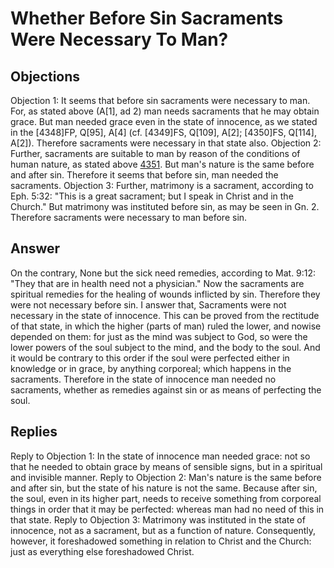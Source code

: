# Whether Before Sin Sacraments Were Necessary To Man?
## Objections
Objection 1: It seems that before sin sacraments were necessary to man. For, as stated above (A[1], ad 2) man needs sacraments that he may obtain grace. But man needed grace even in the state of innocence, as we stated in the [4348]FP, Q[95], A[4] (cf. [4349]FS, Q[109], A[2]; [4350]FS, Q[114], A[2]). Therefore sacraments were necessary in that state also.
Objection 2: Further, sacraments are suitable to man by reason of the conditions of human nature, as stated above [4351](A[1]). But man's nature is the same before and after sin. Therefore it seems that before sin, man needed the sacraments.
Objection 3: Further, matrimony is a sacrament, according to Eph. 5:32: "This is a great sacrament; but I speak in Christ and in the Church." But matrimony was instituted before sin, as may be seen in Gn. 2. Therefore sacraments were necessary to man before sin.
## Answer
On the contrary, None but the sick need remedies, according to Mat. 9:12: "They that are in health need not a physician." Now the sacraments are spiritual remedies for the healing of wounds inflicted by sin. Therefore they were not necessary before sin.
I answer that, Sacraments were not necessary in the state of innocence. This can be proved from the rectitude of that state, in which the higher (parts of man) ruled the lower, and nowise depended on them: for just as the mind was subject to God, so were the lower powers of the soul subject to the mind, and the body to the soul. And it would be contrary to this order if the soul were perfected either in knowledge or in grace, by anything corporeal; which happens in the sacraments. Therefore in the state of innocence man needed no sacraments, whether as remedies against sin or as means of perfecting the soul.
## Replies
Reply to Objection 1: In the state of innocence man needed grace: not so that he needed to obtain grace by means of sensible signs, but in a spiritual and invisible manner.
Reply to Objection 2: Man's nature is the same before and after sin, but the state of his nature is not the same. Because after sin, the soul, even in its higher part, needs to receive something from corporeal things in order that it may be perfected: whereas man had no need of this in that state.
Reply to Objection 3: Matrimony was instituted in the state of innocence, not as a sacrament, but as a function of nature. Consequently, however, it foreshadowed something in relation to Christ and the Church: just as everything else foreshadowed Christ.